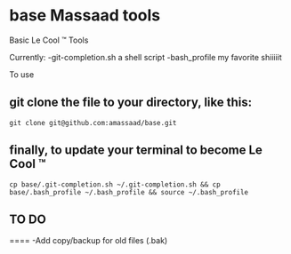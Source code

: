 base Massaad tools
====

Basic Le Cool &trade; Tools

Currently:
-git-completion.sh
  a shell script
-bash_profile
  my favorite shiiiiit

To use 

## git clone the file to your directory, like this:
`git clone git@github.com:amassaad/base.git`

## finally, to update your terminal to become Le Cool &trade;
`cp base/.git-completion.sh ~/.git-completion.sh &&
cp base/.bash_profile ~/.bash_profile &&
source ~/.bash_profile`

## TO DO
====
-Add copy/backup for old files (.bak)
